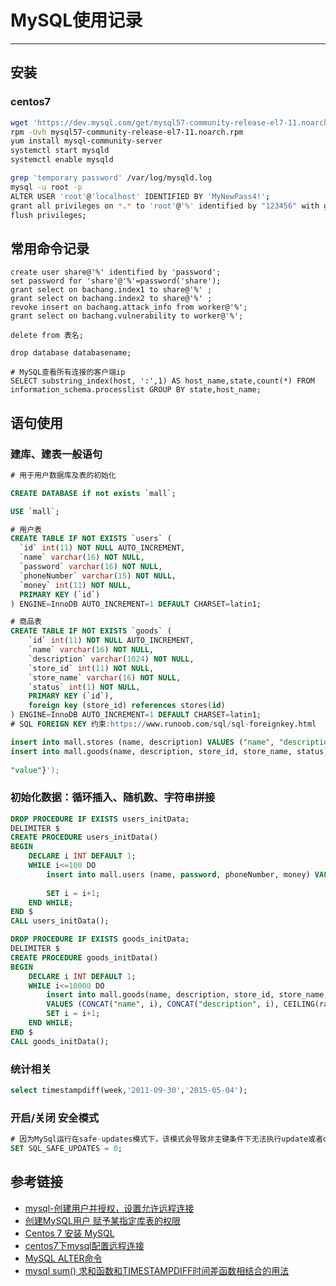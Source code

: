 # MySQL使用记录
***
## 安装
### centos7
```bash
wget 'https://dev.mysql.com/get/mysql57-community-release-el7-11.noarch.rpm'
rpm -Uvh mysql57-community-release-el7-11.noarch.rpm
yum install mysql-community-server
systemctl start mysqld
systemctl enable mysqld

grep 'temporary password' /var/log/mysqld.log
mysql -u root -p
ALTER USER 'root'@'localhost' IDENTIFIED BY 'MyNewPass4!';
grant all privileges on *.* to 'root'@'%' identified by "123456" with grant option;
flush privileges;
```

## 常用命令记录
```
create user share@'%' identified by 'password';
set password for 'share'@'%'=password('share');
grant select on bachang.index1 to share@'%' ;
grant select on bachang.index2 to share@'%' ;
revoke insert on bachang.attack_info from worker@'%';
grant select on bachang.vulnerability to worker@'%';

delete from 表名;

drop database databasename;

# MySQL查看所有连接的客户端ip
SELECT substring_index(host, ':',1) AS host_name,state,count(*) FROM information_schema.processlist GROUP BY state,host_name;
```

## 语句使用
### 建库、建表一般语句
```sql
# 用于用户数据库及表的初始化

CREATE DATABASE if not exists `mall`;

USE `mall`;

# 用户表
CREATE TABLE IF NOT EXISTS `users` (
  `id` int(11) NOT NULL AUTO_INCREMENT,
  `name` varchar(16) NOT NULL,
  `password` varchar(16) NOT NULL,
  `phoneNumber` varchar(15) NOT NULL,
  `money` int(11) NOT NULL,
  PRIMARY KEY (`id`)
) ENGINE=InnoDB AUTO_INCREMENT=1 DEFAULT CHARSET=latin1;

# 商品表
CREATE TABLE IF NOT EXISTS `goods` (
    `id` int(11) NOT NULL AUTO_INCREMENT,
    `name` varchar(16) NOT NULL,
    `description` varchar(1024) NOT NULL,
    `store_id` int(11) NOT NULL,
    `store_name` varchar(16) NOT NULL,
    `status` int(1) NOT NULL,
    PRIMARY KEY (`id`),
    foreign key (store_id) references stores(id)
) ENGINE=InnoDB AUTO_INCREMENT=1 DEFAULT CHARSET=latin1;
# SQL FOREIGN KEY 约束:https://www.runoob.com/sql/sql-foreignkey.html

insert into mall.stores (name, description) VALUES ("name", "description");
insert into mall.goods(name, description, store_id, store_name, status) VALUES ("name", "description", 1, "name",
                                                                                    1);
"value"}');
```

### 初始化数据：循环插入、随机数、字符串拼接
```sql
DROP PROCEDURE IF EXISTS users_initData;
DELIMITER $
CREATE PROCEDURE users_initData()
BEGIN
    DECLARE i INT DEFAULT 1;
    WHILE i<=100 DO
        insert into mall.users (name, password, phoneNumber, money) VALUES (CONCAT("user", i), "password",
                                                                            CONCAT("phoneNumber", i), 0);
        SET i = i+1;
    END WHILE;
END $
CALL users_initData();

DROP PROCEDURE IF EXISTS goods_initData;
DELIMITER $
CREATE PROCEDURE goods_initData()
BEGIN
    DECLARE i INT DEFAULT 1;
    WHILE i<=10000 DO
        insert into mall.goods(name, description, store_id, store_name, status)
        VALUES (CONCAT("name", i), CONCAT("description", i), CEILING(rand()*100), "storeName", 1);
        SET i = i+1;
    END WHILE;
END $
CALL goods_initData();
```

### 统计相关
```sql
select timestampdiff(week,'2011-09-30','2015-05-04');
```

### 开启/关闭 安全模式
```sql
# 因为MySql运行在safe-updates模式下，该模式会导致非主键条件下无法执行update或者delete命令，执行命令如下命令关闭安全模式.
SET SQL_SAFE_UPDATES = 0;
```

## 参考链接
- [mysql-创建用户并授权，设置允许远程连接](https://www.cnblogs.com/gpdm/p/6492449.html)
- [创建MySQL用户 赋予某指定库表的权限](https://www.cnblogs.com/wuyifu/p/7580494.html)
- [Centos 7 安装 MySQL](https://www.jianshu.com/p/7cccdaa2d177)
- [centos7下mysql配置远程连接](https://blog.csdn.net/song634/article/details/80394965)
- [MySQL ALTER命令](https://www.runoob.com/mysql/mysql-alter.html)
- [mysql sum() 求和函数和TIMESTAMPDIFF时间差函数相结合的用法](https://blog.csdn.net/guo_qiangqiang/article/details/90480945)